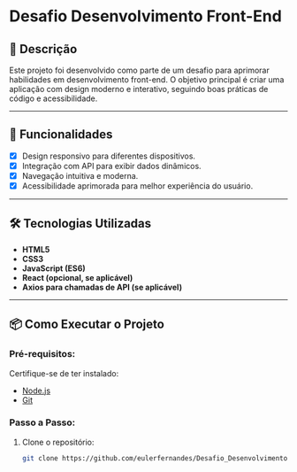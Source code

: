 # Desafio Desenvolvimento Front-End

## 📝 Descrição
Este projeto foi desenvolvido como parte de um desafio para aprimorar habilidades em desenvolvimento front-end. O objetivo principal é criar uma aplicação com design moderno e interativo, seguindo boas práticas de código e acessibilidade.

---

## 🚀 Funcionalidades
- [x] Design responsivo para diferentes dispositivos.
- [x] Integração com API para exibir dados dinâmicos.
- [x] Navegação intuitiva e moderna.
- [x] Acessibilidade aprimorada para melhor experiência do usuário.

---

## 🛠️ Tecnologias Utilizadas
- **HTML5**
- **CSS3**
- **JavaScript (ES6)**
- **React (opcional, se aplicável)**
- **Axios para chamadas de API (se aplicável)**

---

## 📦 Como Executar o Projeto

### Pré-requisitos:
Certifique-se de ter instalado:
- [Node.js](https://nodejs.org/)
- [Git](https://git-scm.com/)

### Passo a Passo:
1. Clone o repositório:
   ```bash
   git clone https://github.com/eulerfernandes/Desafio_Desenvolvimento-_Front_End.git
